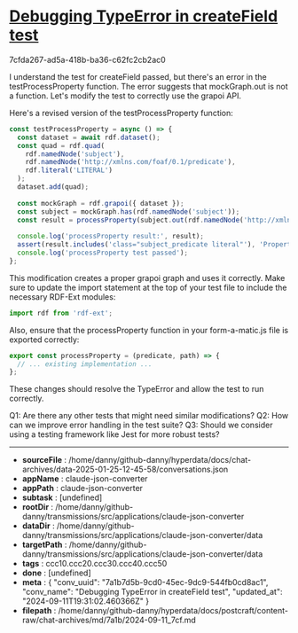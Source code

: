 # [Debugging TypeError in createField test](https://claude.ai/chat/7a1b7d5b-9cd0-45ec-9dc9-544fb0cd8ac1)

7cfda267-ad5a-418b-ba36-c62fc2cb2ac0

 I understand the test for createField passed, but there's an error in the testProcessProperty function. The error suggests that mockGraph.out is not a function. Let's modify the test to correctly use the grapoi API.

Here's a revised version of the testProcessProperty function:

```javascript
const testProcessProperty = async () => {
  const dataset = await rdf.dataset();
  const quad = rdf.quad(
    rdf.namedNode('subject'),
    rdf.namedNode('http://xmlns.com/foaf/0.1/predicate'),
    rdf.literal('LITERAL')
  );
  dataset.add(quad);
  
  const mockGraph = rdf.grapoi({ dataset });
  const subject = mockGraph.has(rdf.namedNode('subject'));
  const result = processProperty(subject.out(rdf.namedNode('http://xmlns.com/foaf/0.1/predicate')), ['subject']);
  
  console.log('processProperty result:', result);
  assert(result.includes('class="subject_predicate literal"'), 'Property should be processed correctly');
  console.log('processProperty test passed');
};
```

This modification creates a proper grapoi graph and uses it correctly. Make sure to update the import statement at the top of your test file to include the necessary RDF-Ext modules:

```javascript
import rdf from 'rdf-ext';
```

Also, ensure that the processProperty function in your form-a-matic.js file is exported correctly:

```javascript
export const processProperty = (predicate, path) => {
  // ... existing implementation ...
};
```

These changes should resolve the TypeError and allow the test to run correctly.

Q1: Are there any other tests that might need similar modifications?
Q2: How can we improve error handling in the test suite?
Q3: Should we consider using a testing framework like Jest for more robust tests?

---

* **sourceFile** : /home/danny/github-danny/hyperdata/docs/chat-archives/data-2025-01-25-12-45-58/conversations.json
* **appName** : claude-json-converter
* **appPath** : claude-json-converter
* **subtask** : [undefined]
* **rootDir** : /home/danny/github-danny/transmissions/src/applications/claude-json-converter
* **dataDir** : /home/danny/github-danny/transmissions/src/applications/claude-json-converter/data
* **targetPath** : /home/danny/github-danny/transmissions/src/applications/claude-json-converter/data
* **tags** : ccc10.ccc20.ccc30.ccc40.ccc50
* **done** : [undefined]
* **meta** : {
  "conv_uuid": "7a1b7d5b-9cd0-45ec-9dc9-544fb0cd8ac1",
  "conv_name": "Debugging TypeError in createField test",
  "updated_at": "2024-09-11T19:31:02.460366Z"
}
* **filepath** : /home/danny/github-danny/hyperdata/docs/postcraft/content-raw/chat-archives/md/7a1b/2024-09-11_7cf.md
